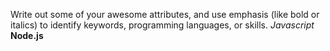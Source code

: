 Write out some of your awesome attributes, and use emphasis (like bold or italics) to identify keywords, programming languages, or skills. 
*Javascript*
__Node.js__
